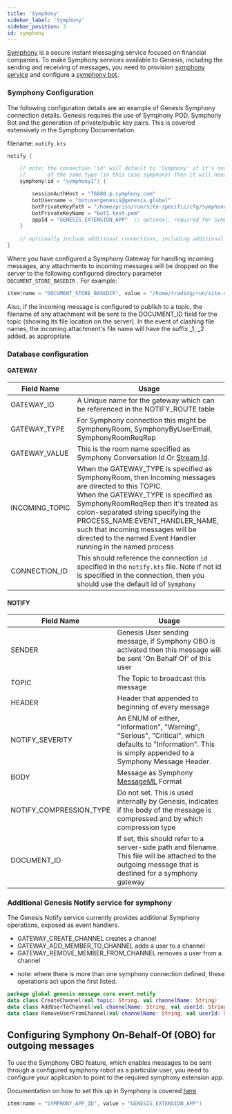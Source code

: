 ```yaml
---
title: 'Symphony'
sidebar_label: 'Symphony'
sidebar_position: 3
id: symphony
---
```


[Symphony](http://symphony.com) is a secure instant messaging service focused on financial companies. 
To make Symphony services available to Genesis, including the sending and receiving of messages, you need to provision [symphony service](https://symphony.com/participate) and configure a [symphony bot](https://docs.developers.symphony.com/developer-tools/developer-tools/bdk-2.0).

### Symphony Configuration

The following configuration details are an example of Genesis Symphony connection details. Genesis requires the use of Symphony POD, Symphony Bot and the generation of private/public key pairs. 
This is covered extensively in the Symphony Documentation.  

filename: ```notify.kts```

```kotlin
notify {

    // note: the connection 'id' will default to 'Symphony' if it's not specified, however if you have multiple connections
    //       of the same type (in this case symphony) then it will need to be specified. 
    symphony(id = "symphony1") {

        sessionAuthHost = "76680.p.symphony.com"
        botUsername = "botusergenesis@genesis.global"
        botPrivateKeyPath = "/home/priss/run/site-specific/cfg/symphony/rsa/"
        botPrivateKeyName = "bot1.test.pem"
        appId = "GENESIS_EXTENSION_APP"  // optional, required for Symphony OBO feature
    }
    
    // optionally include additional connections, including additional Symphony, Email or Microsoft Teams connections 
}

```

Where you have configured a Symphony Gateway for handling incoming messages, any attachments to incoming messages will be dropped on the server to the following configured directory parameter `DOCUMENT_STORE_BASEDIR` . For example:

```kotlin
item(name = "DOCUMENT_STORE_BASEDIR", value = "/home/trading/run/site-specific/incoming-docs")
```

Also, if the incoming message is configured to publish to a topic, the filename of any attachment will be sent to the DOCUMENT_ID field for the topic (showing its file location on the server). In the event of clashing file names, the incoming attachment's file name will have the suffix _1, _2 added, as appropriate.

### Database configuration


#### GATEWAY

| Field Name | Usage |
| --- | --- |
| GATEWAY_ID | A Unique name for the gateway which can be referenced in the NOTIFY_ROUTE table  |
| GATEWAY_TYPE | For Symphony connection this might be SymphonyRoom, SymphonyByUserEmail, SymphonyRoomReqRep|
| GATEWAY_VALUE | This is the room name specified as Symphony Conversation Id Or [Stream Id](https://docs.developers.symphony.com/building-bots-on-symphony/datafeed/overview-of-streams).|
| INCOMING_TOPIC | When the GATEWAY_TYPE is specified as SymphonyRoom, then Incoming messages are directed to this TOPIC. <br />  When the GATEWAY_TYPE is specified as SymphonyRoomReqRep then it's treated as colon-separated string specifying the PROCESS_NAME:EVENT_HANDLER_NAME, such that incoming messages will be directed to the named Event Handler running in the named process |
| CONNECTION_ID | This should reference the connection `id` specified in the ```notify.kts``` file. Note if not id is specified in the connection, then you should use the default id of `Symphony`

#### NOTIFY
| Field Name | Usage |
| --- | --- |
| SENDER | Genesis User sending message, if Symphony OBO is activated then this message will be sent 'On Behalf Of' of this user |
| TOPIC | The Topic to broadcast this message |
| HEADER | Header that appended to beginning of every message |
| NOTIFY_SEVERITY |  An ENUM of either, "Information", "Warning", "Serious", "Critical", which defaults to "Information". This is simply appended to a Symphony Message Header.
| BODY | Message as Symphony [MessageML](https://docs.developers.symphony.com/building-bots-on-symphony/messages/overview-of-messageml/message-format-messageml) Format |
| NOTIFY_COMPRESSION_TYPE | Do not set. This is used internally by Genesis, indicates if the body of the message is compressed and by which compression type |
| DOCUMENT_ID | If set, this should refer to a server-side path and filename. This file will be attached to the outgoing message that is destined for a symphony gateway

### Additional Genesis Notify service for symphony

The Genesis Notify service currently provides additional Symphony operations, exposed as event handlers.

* GATEWAY_CREATE_CHANNEL creates a channel
* GATEWAY_ADD_MEMBER_TO_CHANNEL adds a user to a channel
* GATEWAY_REMOVE_MEMBER_FROM_CHANNEL removes a user from a channel

- note: where there is more than one symphony connection defined, these operations act upon the first listed.

```kotlin
package global.genesis.message.core.event.notify
data class CreateChannel(val topic: String, val channelName: String)
data class AddUserToChannel(val channelName: String, val userId: String)
data class RemoveUserFromChannel(val channelName: String, val userId: String)
```

## Configuring Symphony On-Behalf-Of (OBO) for outgoing messages 

To use the Symphony OBO feature, which enables messages to be sent through a configured symphony robot as a particular user, you need to configure your application to point to the required symphony extension app. 

Documentation on how to set this up in Symphony is covered [here](https://docs.developers.symphony.com/building-extension-applications-on-symphony/app-authentication/obo-authentication)

```kotlin
item(name = "SYMPHONY_APP_ID", value = "GENESIS_EXTENSION_APP")
```